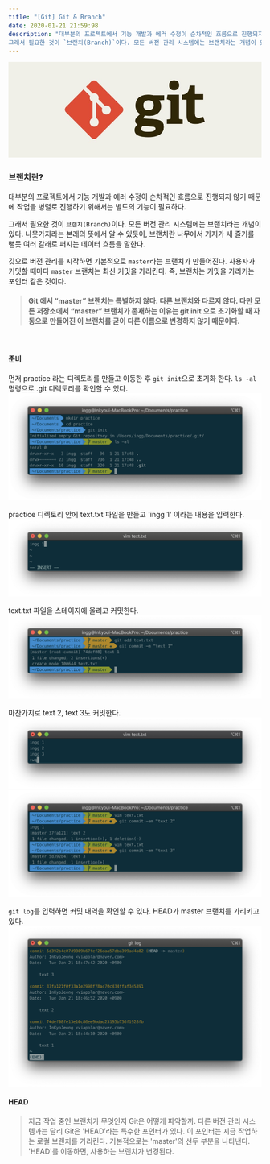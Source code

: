 ```yaml
---
title: "[Git] Git & Branch"
date: 2020-01-21 21:59:98
description: "대부분의 프로젝트에서 기능 개발과 에러 수정이 순차적인 흐름으로 진행되지 않기 때문에 작업을 병렬로 진행하기 위해서는 별도의 기능이 필요하다.
그래서 필요한 것이 `브랜치(Branch)`이다. 모든 버전 관리 시스템에는 브랜치라는 개념이 있다. 나뭇가지라는 본래의 뜻에서 알 수 있듯이, 브랜치란 나무에서 가지가 새 줄기를 뻗듯 여러 갈래로 퍼지는 데이터 흐름을 말한다."
---
```


![git](./git-pic.jpeg)

<!--
Git과 Github는 이제 필수이다.

**커맨드 라인 인터페이스(Command Line Interface, CLI)**는 터미널을 이용하는 방식이다. 기본적인 리눅스 명령을 알아야하고, 깃 명령도 알아야 하기 때문에 처음엔 어렵지만 익숙해지면 깃을 훨씬 빠르게 다룰 수 있다.

### Git(깃)이란?

버전 관리 시스템(VCS - Version Control System)은 파일 변화를 시간에 따라 기록했다가 나중에 특정 시점의 버전을 다시 꺼내올 수 있는 시스템이다. -->

### 브랜치란?

대부분의 프로젝트에서 기능 개발과 에러 수정이 순차적인 흐름으로 진행되지 않기 때문에 작업을 병렬로 진행하기 위해서는 별도의 기능이 필요하다.

그래서 필요한 것이 `브랜치(Branch)`이다. 모든 버전 관리 시스템에는 브랜치라는 개념이 있다. 나뭇가지라는 본래의 뜻에서 알 수 있듯이, 브랜치란 나무에서 가지가 새 줄기를 뻗듯 여러 갈래로 퍼지는 데이터 흐름을 말한다.

깃으로 버전 관리를 시작하면 기본적으로 `master`라는 브랜치가 만들어진다. 사용자가 커밋할 때마다 `master` 브랜치는 최신 커밋을 가리킨다. 즉, 브랜치는 커밋을 가리키는 포인터 같은 것이다.

> #### Git 에서 “master” 브랜치는 특별하지 않다. 다른 브랜치와 다르지 않다. 다만 모든 저장소에서 “master” 브랜치가 존재하는 이유는 git init 으로 초기화할 때 자동으로 만들어진 이 브랜치를 굳이 다른 이름으로 변경하지 않기 때문이다.

<br>

#### 준비

먼저 practice 라는 디렉토리를 만들고 이동한 후 `git init`으로 초기화 한다.
`ls -al` 명령으로 .git 디렉토리를 확인할 수 있다.
![branch](./content-pic/cli1.png)

practice 디렉토리 안에 text.txt 파일을 만들고 'ingg 1' 이라는 내용을 입력한다.
![branch2](./content-pic/cli2.png)

text.txt 파일을 스테이지에 올리고 커밋한다.
![branch3](./content-pic/cli3.png)

마찬가지로 text 2, text 3도 커밋한다.
![branch4](./content-pic/cli4.png)
![branch5](./content-pic/cli5.png)

`git log`를 입력하면 커밋 내역을 확인할 수 있다. HEAD가 master 브랜치를 가리키고 있다.
![branch6](./content-pic/cli6.png)

#### HEAD

> 지금 작업 중인 브랜치가 무엇인지 Git은 어떻게 파악할까. 다른 버전 관리 시스템과는 달리 Git은 'HEAD’라는 특수한 포인터가 있다. 이 포인터는 지금 작업하는 로컬 브랜치를 가리킨다. 기본적으로는 'master'의 선두 부분을 나타낸다. 'HEAD'를 이동하면, 사용하는 브랜치가 변경된다.

<!-- #### 브랜치 생성하기 -->

<!-- 깃에서 브랜치를 만들거나 확인하는 명령은 `git branch`이다.

```
$ git branch 브랜치이름
``` -->

 <!-- <br>

#### 브랜치 이동하기

다른 브랜치로 이동하는 명령은 `git checkout`이다.

```
$ git checkout
``` -->
